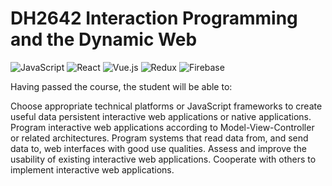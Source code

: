 # DH2642 Interaction Programming and the Dynamic Web
![JavaScript](https://img.shields.io/badge/javascript-%23323330.svg?style=for-the-badge&logo=javascript&logoColor=%23F7DF1E) ![React](https://img.shields.io/badge/react-%2320232a.svg?style=for-the-badge&logo=react&logoColor=%2361DAFB) ![Vue.js](https://img.shields.io/badge/vuejs-%2335495e.svg?style=for-the-badge&logo=vuedotjs&logoColor=%234FC08D) ![Redux](https://img.shields.io/badge/redux-%23593d88.svg?style=for-the-badge&logo=redux&logoColor=white) ![Firebase](https://img.shields.io/badge/firebase-%23039BE5.svg?style=for-the-badge&logo=firebase)

Having passed the course, the student will be able to:

Choose appropriate technical platforms or JavaScript frameworks to create useful data persistent interactive web applications or native applications.
Program interactive web applications according to Model-View-Controller or related architectures.
Program systems that read data from, and send data to, web interfaces with good use qualities.
Assess and improve the usability of existing interactive web applications.
Cooperate with others to implement interactive web applications.
